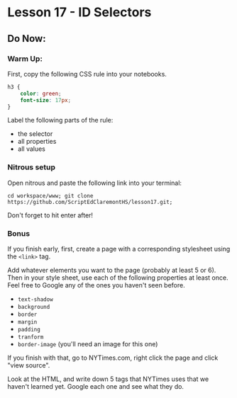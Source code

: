# Lesson 17 - ID Selectors

## Do Now:

### Warm Up:

First, copy the following CSS rule into your notebooks.

```css
h3 {
    color: green;
    font-size: 17px;
}
```

Label the following parts of the rule:
* the selector
* all properties
* all values

### Nitrous setup

Open nitrous and paste the following link into your terminal:

```
cd workspace/www; git clone https://github.com/ScriptEdClaremontHS/lesson17.git;
```

Don't forget to hit enter after!

### Bonus

If you finish early, first, create a page with a corresponding
stylesheet using the `<link>` tag.

Add whatever elements you want to the page (probably at least 5 or 6). Then in your style sheet, use each of the following properties at least once. Feel free to Google
any of the ones you haven't seen before.

* `text-shadow`
* `background`
* `border`
* `margin`
* `padding`
* `tranform`
* `border-image` (you'll need an image for this one)

If you finish with that, go to NYTimes.com, right click the page and click "view source".

Look at the HTML, and write down 5 tags that NYTimes uses that we haven't learned yet.
Google each one and see what they do.
